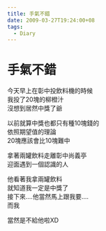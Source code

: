 ```yaml
---
title: 手氣不錯
date: 2009-03-27T19:24:00+08
tags:
  - Diary
---
```

# 手氣不錯

今天早上在彰中投飲料機的時候  
我投了20塊的柳橙汁  
沒想到居然中獎了爺  
  
以前就算中獎也都只有種10塊錢的  
依照期望值的理論  
20塊應該會比10塊難中  
  
拿著兩罐飲料走離彰中尚義亭  
迎面遇到一個認識的人  
  
他看著我拿兩罐飲料  
就知道我一定是中獎了  
接下來....他當然馬上跟我要....  
而我  
  
  
  
  
  
  
  
  
當然是不給他啦XD
